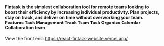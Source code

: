 #### Fintask is the simplest collaboration tool for remote teams looking to boost their efficiency by increasing individual productivity. Plan projects, stay on track, and deliver on time without overworking your team. Features Task Management Track Team Task Organize Calendar Collaboration team

View the front end: https://react-fintask-website.vercel.app/
